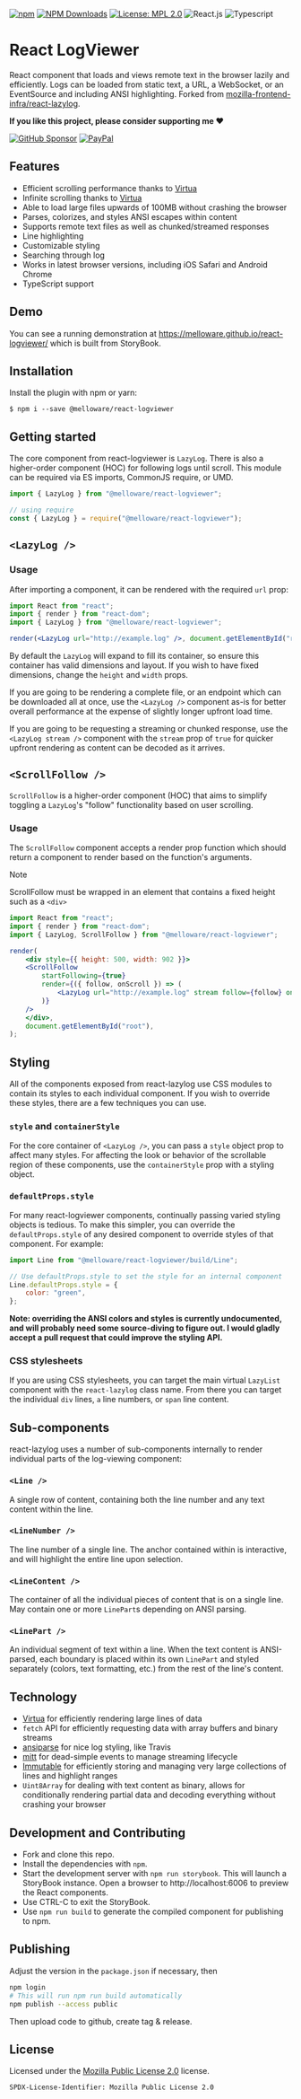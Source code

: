 [![npm](https://img.shields.io/npm/v/%40melloware%2Freact-logviewer?style=for-the-badge&color=green)](https://www.npmjs.com/package/%40melloware/react-logviewer)
[![NPM Downloads](https://img.shields.io/npm/dm/%40melloware%2Freact-logviewer?style=for-the-badge&color=purple)](https://www.npmjs.com/package/%40melloware/react-logviewer)
[![License: MPL 2.0](https://img.shields.io/badge/License-MPL_2.0-yellow.svg?style=for-the-badge)](https://opensource.org/licenses/MPL-2.0)
![React.js](https://img.shields.io/badge/react-%2320232a.svg?style=for-the-badge&logo=react&logoColor=%2361DAFB)
![Typescript](https://img.shields.io/badge/typescript-%23323330.svg?style=for-the-badge&logo=typescript&logoColor=%23F7DF1E) 

# React LogViewer

React component that loads and views remote text in the browser lazily and efficiently. Logs can be loaded from static text, a URL, a WebSocket, or an EventSource and including ANSI highlighting.
Forked from [mozilla-frontend-infra/react-lazylog](https://github.com/mozilla-frontend-infra/react-lazylog).

**If you like this project, please consider supporting me ❤️**

[![GitHub Sponsor](https://img.shields.io/badge/GitHub-FFDD00?style=for-the-badge&logo=github&logoColor=black)](https://github.com/sponsors/melloware)
[![PayPal](https://img.shields.io/badge/PayPal-00457C?style=for-the-badge&logo=paypal&logoColor=white)](https://www.paypal.me/mellowareinc)

## Features

-   Efficient scrolling performance thanks to [Virtua](https://github.com/inokawa/virtua)
-   Infinite scrolling thanks to [Virtua](https://github.com/inokawa/virtua)
-   Able to load large files upwards of 100MB without crashing the browser
-   Parses, colorizes, and styles ANSI escapes within content
-   Supports remote text files as well as chunked/streamed responses
-   Line highlighting
-   Customizable styling
-   Searching through log
-   Works in latest browser versions, including iOS Safari and Android Chrome
-   TypeScript support

## Demo

You can see a running demonstration at https://melloware.github.io/react-logviewer/ which is built from StoryBook.

## Installation

Install the plugin with npm or yarn:

```shell
$ npm i --save @melloware/react-logviewer
```

## Getting started

The core component from react-logviewer is `LazyLog`. There is also a higher-order component (HOC) for
following logs until scroll. This module can be required via ES imports, CommonJS require, or UMD.

```js
import { LazyLog } from "@melloware/react-logviewer";

// using require
const { LazyLog } = require("@melloware/react-logviewer");
```

## `<LazyLog />`

### Usage

After importing a component, it can be rendered with the required `url` prop:

```jsx
import React from "react";
import { render } from "react-dom";
import { LazyLog } from "@melloware/react-logviewer";

render(<LazyLog url="http://example.log" />, document.getElementById("root"));
```

By default the `LazyLog` will expand to fill its container, so ensure this container has valid dimensions and layout.
If you wish to have fixed dimensions, change the `height` and `width` props.

If you are going to be rendering a complete file, or an endpoint which can be downloaded all at once, use the
`<LazyLog />` component as-is for better overall performance at the expense of slightly longer upfront load time.

If you are going to be requesting a streaming or chunked response, use the `<LazyLog stream />` component with the
`stream` prop of `true` for quicker upfront rendering as content can be decoded as it arrives.

## `<ScrollFollow />`

`ScrollFollow` is a higher-order component (HOC) that aims to simplify toggling a `LazyLog`'s
"follow" functionality based on user scrolling.

### Usage

The `ScrollFollow` component accepts a render prop function which should return a component to render based on the
function's arguments.

> [!NOTE]  
> ScrollFollow must be wrapped in an element that contains a fixed height such as a `<div>`

```jsx
import React from "react";
import { render } from "react-dom";
import { LazyLog, ScrollFollow } from "@melloware/react-logviewer";

render(
    <div style={{ height: 500, width: 902 }}>
    <ScrollFollow
        startFollowing={true}
        render={({ follow, onScroll }) => (
            <LazyLog url="http://example.log" stream follow={follow} onScroll={onScroll} />
        )}
    />
    </div>,
    document.getElementById("root"),
);
```

## Styling

All of the components exposed from react-lazylog use CSS modules to contain its styles to each individual component. If
you wish to override these styles, there are a few techniques you can use.

### `style` and `containerStyle`

For the core container of `<LazyLog />`, you can pass a `style` object prop to affect many styles.
For affecting the look or behavior of the scrollable region of these components, use the `containerStyle` prop with a
styling object.

### `defaultProps.style`

For many react-logviewer components, continually passing varied styling objects is tedious. To make this simpler, you can
override the `defaultProps.style` of any desired component to override styles of that component. For example:

```jsx
import Line from "@melloware/react-logviewer/build/Line";

// Use defaultProps.style to set the style for an internal component
Line.defaultProps.style = {
    color: "green",
};
```

**Note: overriding the ANSI colors and styles is currently undocumented, and will probably need some source-diving to
figure out. I would gladly accept a pull request that could improve the styling API.**

### CSS stylesheets

If you are using CSS stylesheets, you can target the main virtual `LazyList` component with the `react-lazylog`
class name. From there you can target the individual `div` lines, `a` line numbers, or `span` line content.

## Sub-components

react-lazylog uses a number of sub-components internally to render individual parts of the log-viewing component:

### `<Line />`

A single row of content, containing both the line number and any text content within the line.

### `<LineNumber />`

The line number of a single line. The anchor contained within is interactive, and will highlight the entire line upon
selection.

### `<LineContent />`

The container of all the individual pieces of content that is on a single line. May contain one or more `LinePart`s
depending on ANSI parsing.

### `<LinePart />`

An individual segment of text within a line. When the text content is ANSI-parsed, each boundary is placed within its
own `LinePart` and styled separately (colors, text formatting, etc.) from the rest of the line's content.

## Technology

-   [Virtua](https://github.com/inokawa/virtua) for efficiently rendering large lines of data
-   `fetch` API for efficiently requesting data with array buffers and binary streams
-   [ansiparse](https://www.npmjs.com/package/ansiparse) for nice log styling, like Travis
-   [mitt](https://www.npmjs.com/package/mitt) for dead-simple events to manage streaming lifecycle
-   [Immutable](https://www.npmjs.com/package/immutable) for efficiently storing and managing very large collections of lines and highlight ranges
-   `Uint8Array` for dealing with text content as binary, allows for conditionally rendering partial data and decoding everything without crashing your browser

## Development and Contributing

-   Fork and clone this repo.
-   Install the dependencies with `npm`.
-   Start the development server with `npm run storybook`. This will launch a StoryBook instance.
    Open a browser to http://localhost:6006 to preview the React components.
-   Use CTRL-C to exit the StoryBook.
-   Use `npm run build` to generate the compiled component for publishing to npm.
  
## Publishing

Adjust the version in the `package.json` if necessary, then

```bash
npm login
# This will run npm run build automatically
npm publish --access public
```

Then upload code to github, create tag & release.

## License

Licensed under the [Mozilla Public License 2.0](https://opensource.org/license/mpl-2-0/) license.

`SPDX-License-Identifier: Mozilla Public License 2.0`
